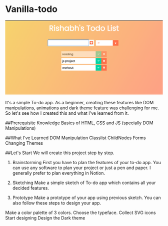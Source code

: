 # Vanilla-todo
![](https://github.com/rishabhthakur11/Vanilla-todo/blob/main/Screenshot%202021-06-02%20at%208.47.11%20PM.png)

It's a simple To-do app. As a beginner, creating these features like DOM manipulations, animations and dark theme feature was challenging for me. So let's see how I created this and what I've learned from it.

##Prerequisite Knowledge
Basics of HTML, CSS and JS (specially DOM Manipulations)

##What I've Learned
DOM Manipulation
Classlist
ChildNodes
Forms
Changing Themes

##Let's Start
We will create this project step by step.

1. Brainstorming
First you have to plan the features of your to-do app. You can use any software to plan your project or just a pen and paper. I generally prefer to plan everything in Notion.

2. Sketching
Make a simple sketch of To-do app which contains all your decided features.

3. Prototype
Make a prototype of your app using previous sketch. You can also follow these steps to design your app.

Make a color palette of 3 colors.
Choose the typeface.
Collect SVG icons
Start designing
Design the Dark theme
